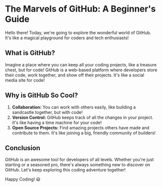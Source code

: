 # The Marvels of GitHub: A Beginner's Guide

Hello there! Today, we're going to explore the wonderful world of GitHub. It's like a magical playground for coders and tech enthusiasts!

## What is GitHub?

Imagine a place where you can keep all your coding projects, like a treasure chest, but for code! GitHub is a web-based platform where developers store their code, work together, and show off their projects. It's like a social media site for code!

## Why is GitHub So Cool?

1. **Collaboration:** You can work with others easily, like building a sandcastle together, but with code!
2. **Version Control:** GitHub keeps track of all the changes in your project. It's like having a time machine for your code!
3. **Open Source Projects:** Find amazing projects others have made and contribute to them. It's like joining a big, friendly community of builders!

## Conclusion

GitHub is an awesome tool for developers of all levels. Whether you're just starting or a seasoned pro, there's always something new to discover on GitHub. Let's keep exploring this coding adventure together!

Happy Coding! :smiley: